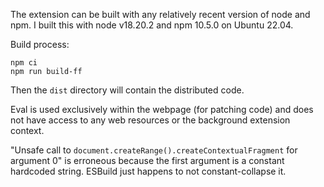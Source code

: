 The extension can be built with any relatively recent version of node and npm.
I built this with node v18.20.2 and npm 10.5.0 on Ubuntu 22.04.

Build process:

```
npm ci
npm run build-ff
```

Then the `dist` directory will contain the distributed code.

Eval is used exclusively within the webpage (for patching code) and does not have access to any web resources or the background extension context.

"Unsafe call to `document.createRange().createContextualFragment` for argument 0" is erroneous because the first argument is a constant hardcoded string. ESBuild just happens to not constant-collapse it.
